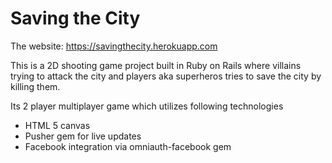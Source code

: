 # Saving the City

The website: https://savingthecity.herokuapp.com

This is a 2D shooting game project built in Ruby on Rails where villains trying to attack the city and players aka superheros tries to save the city by killing them.

Its 2 player multiplayer game which utilizes following technologies
* HTML 5 canvas
* Pusher gem for live updates
* Facebook integration via omniauth-facebook gem

